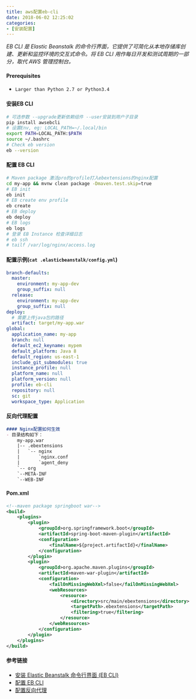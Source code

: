 ```yaml
---
title: aws配置eb-cli
date: 2018-06-02 12:25:02
categories: 
- [安装配置]
---
```


*EB CLI 是 Elastic Beanstalk 的命令行界面，它提供了可简化从本地存储库创建、更新和监控环境的交互式命令。将 EB CLI 用作每日开发和测试周期的一部分，取代 AWS 管理控制台。*

#### Prerequisites

- `Larger than Python 2.7 or Python3.4` 

#### 安装EB CLI

```bash
# 可选参数 --upgrade更新依赖组件 --user安装到用户子目录
pip install awsebcli 
# 设置Env, eg: LOCAL_PATH=~/.local/bin
export PATH=LOCAL_PATH:$PATH
source ~/.bashrc
# Check eb version
eb --version
```

#### 配置 EB CLI

```bash
# Maven package 激活pro的profile打入ebextensions的nginx配置
cd my-app && mvnw clean package -Dmaven.test.skip=true
# EB init
eb init
# EB create env profile
eb create
# EB deploy
eb deploy
# EB logs
eb logs
# 登录 EB Instance 检查详细日志
# eb ssh 
# tailf /var/log/nginx/access.log
```

#### 配置示例(`cat .elasticbeanstalk/config.yml`)

```yaml
branch-defaults:
  master:
    environment: my-app-dev
    group_suffix: null
  release:
    environment: my-app-dev
    group_suffix: null
deploy:
  # 需要上传java包的路径
  artifact: target/my-app.war
global:
  application_name: my-app
  branch: null
  default_ec2_keyname: mypem
  default_platform: Java 8
  default_region: us-east-1
  include_git_submodules: true
  instance_profile: null
  platform_name: null
  platform_version: null
  profile: eb-cli
  repository: null
  sc: git
  workspace_type: Application
```

#### 反向代理配置

```markdown
#### Nginx配置如何生效
- 目录结构如下：
	my-app.war
	|-- .ebextensions
	|   `-- nginx
	|       `nginx.conf
	|       `agent_deny
	`-- org
	`--META-INF
	`--WEB-INF
```

#### Pom.xml

```xml
<!--maven package springboot war-->
<build>
    <plugins>
        <plugin>
            <groupId>org.springframework.boot</groupId>
            <artifactId>spring-boot-maven-plugin</artifactId>
            <configuration>
                <finalName>${project.artifactId}</finalName>
            </configuration>
        </plugin>
        <plugin>
            <groupId>org.apache.maven.plugins</groupId>
            <artifactId>maven-war-plugin</artifactId>
            <configuration>
                <failOnMissingWebXml>false</failOnMissingWebXml>
                <webResources>
                    <resource>
                        <directory>src/main/ebextensions</directory>
                        <targetPath>.ebextensions</targetPath>
                        <filtering>true</filtering>
                    </resource>
                </webResources>
            </configuration>
        </plugin>
    </plugins>
</build>
```

#### 参考链接

- [安装 Elastic Beanstalk 命令行界面 (EB CLI)](https://docs.aws.amazon.com/zh_cn/elasticbeanstalk/latest/dg/eb-cli3-install.html)
- [配置 EB CLI](https://docs.aws.amazon.com/zh_cn/elasticbeanstalk/latest/dg/eb-cli3-configuration.html)
- [配置反向代理](https://docs.aws.amazon.com/zh_cn/elasticbeanstalk/latest/dg/java-se-nginx.html)